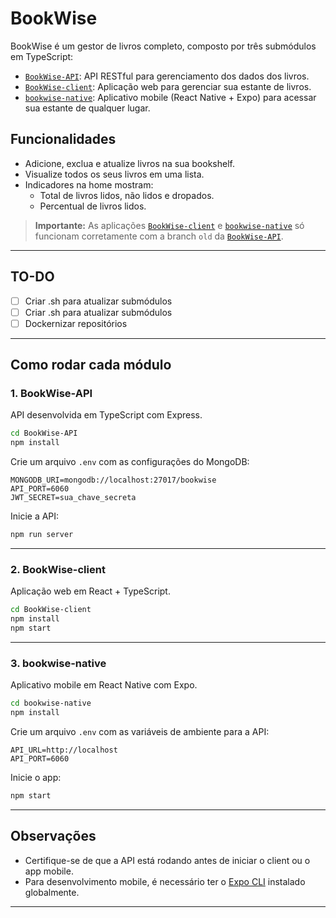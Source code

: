 # BookWise

BookWise é um gestor de livros completo, composto por três submódulos em TypeScript:

- [`BookWise-API`](BookWise-API/): API RESTful para gerenciamento dos dados dos livros.
- [`BookWise-client`](BookWise-client/): Aplicação web para gerenciar sua estante de livros.
- [`bookwise-native`](bookwise-native/): Aplicativo mobile (React Native + Expo) para acessar sua estante de qualquer lugar.

## Funcionalidades

- Adicione, exclua e atualize livros na sua bookshelf.
- Visualize todos os seus livros em uma lista.
- Indicadores na home mostram:
  - Total de livros lidos, não lidos e dropados.
  - Percentual de livros lidos.

> **Importante:** As aplicações [`BookWise-client`](BookWise-client/) e [`bookwise-native`](bookwise-native/) só funcionam corretamente com a branch `old` da [`BookWise-API`](BookWise-API/).

---
## TO-DO
- [ ] Criar .sh para atualizar submódulos
- [ ] Criar .sh para atualizar submódulos
- [ ] Dockernizar repositórios
---

## Como rodar cada módulo

### 1. BookWise-API

API desenvolvida em TypeScript com Express.

```sh
cd BookWise-API
npm install
```

Crie um arquivo `.env` com as configurações do MongoDB:

```
MONGODB_URI=mongodb://localhost:27017/bookwise
API_PORT=6060
JWT_SECRET=sua_chave_secreta
```

Inicie a API:

```sh
npm run server
```

---

### 2. BookWise-client

Aplicação web em React + TypeScript.

```sh
cd BookWise-client
npm install
npm start
```

---

### 3. bookwise-native

Aplicativo mobile em React Native com Expo.

```sh
cd bookwise-native
npm install
```

Crie um arquivo `.env` com as variáveis de ambiente para a API:

```
API_URL=http://localhost
API_PORT=6060
```

Inicie o app:

```sh
npm start
```

---

## Observações

- Certifique-se de que a API está rodando antes de iniciar o client ou o app mobile.
- Para desenvolvimento mobile, é necessário ter o [Expo CLI](https://docs.expo.dev/get-started/installation/) instalado globalmente.

---
